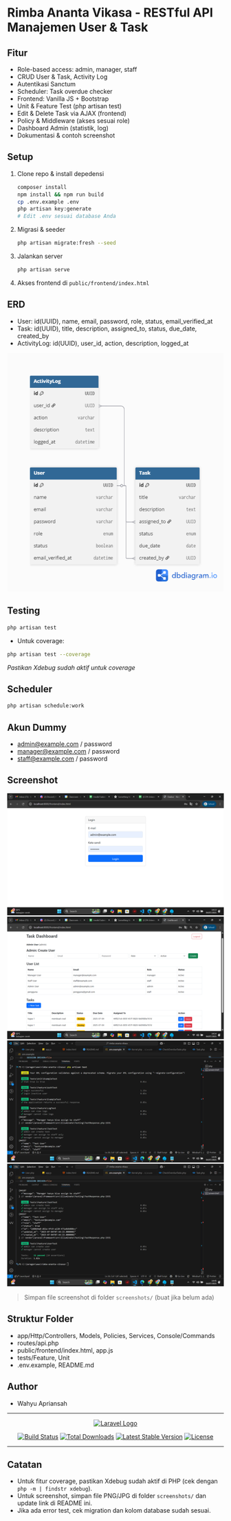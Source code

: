 # Rimba Ananta Vikasa - RESTful API Manajemen User & Task

## Fitur
- Role-based access: admin, manager, staff
- CRUD User & Task, Activity Log
- Autentikasi Sanctum
- Scheduler: Task overdue checker
- Frontend: Vanilla JS + Bootstrap
- Unit & Feature Test (php artisan test)
- Edit & Delete Task via AJAX (frontend)
- Policy & Middleware (akses sesuai role)
- Dashboard Admin (statistik, log)
- Dokumentasi & contoh screenshot

## Setup
1. Clone repo & install depedensi
   ```bash
   composer install
   npm install && npm run build
   cp .env.example .env
   php artisan key:generate
   # Edit .env sesuai database Anda
   ```
2. Migrasi & seeder
   ```bash
   php artisan migrate:fresh --seed
   ```
3. Jalankan server
   ```bash
   php artisan serve
   ```
4. Akses frontend di `public/frontend/index.html`

## ERD 
- User: id(UUID), name, email, password, role, status, email_verified_at
- Task: id(UUID), title, description, assigned_to, status, due_date, created_by
- ActivityLog: id(UUID), user_id, action, description, logged_at

![Login Page](screenshots/erd.png)

## Testing
```bash
php artisan test
```
- Untuk coverage:
```bash
php artisan test --coverage
```
*Pastikan Xdebug sudah aktif untuk coverage*

## Scheduler
```bash
php artisan schedule:work
```

## Akun Dummy
- admin@example.com / password
- manager@example.com / password
- staff@example.com / password

## Screenshot

![Login Page](screenshots/login.png)
![Dashboard](screenshots/dashboard.png)
![Testing-1](screenshots/testing-1.png)
![Testing-2](screenshots/testing-2.png)

> Simpan file screenshot di folder `screenshots/` (buat jika belum ada)

## Struktur Folder
- app/Http/Controllers, Models, Policies, Services, Console/Commands
- routes/api.php
- public/frontend/index.html, app.js
- tests/Feature, Unit
- .env.example, README.md

## Author
- Wahyu Apriansah

---

<p align="center"><a href="https://laravel.com" target="_blank"><img src="https://raw.githubusercontent.com/laravel/art/master/logo-lockup/5%20SVG/2%20CMYK/1%20Full%20Color/laravel-logolockup-cmyk-red.svg" width="400" alt="Laravel Logo"></a></p>

<p align="center">
<a href="https://github.com/laravel/framework/actions"><img src="https://github.com/laravel/framework/workflows/tests/badge.svg" alt="Build Status"></a>
<a href="https://packagist.org/packages/laravel/framework"><img src="https://img.shields.io/packagist/dt/laravel/framework" alt="Total Downloads"></a>
<a href="https://packagist.org/packages/laravel/framework"><img src="https://img.shields.io/packagist/v/laravel/framework" alt="Latest Stable Version"></a>
<a href="https://packagist.org/packages/laravel/framework"><img src="https://img.shields.io/packagist/l/laravel/framework" alt="License"></a>
</p>

---

## Catatan
- Untuk fitur coverage, pastikan Xdebug sudah aktif di PHP (cek dengan `php -m | findstr xdebug`).
- Untuk screenshot, simpan file PNG/JPG di folder `screenshots/` dan update link di README ini.
- Jika ada error test, cek migration dan kolom database sudah sesuai.

